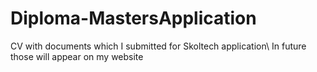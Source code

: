 # Diploma-MastersApplication
CV with documents which I submitted for Skoltech application\\
In future those will appear on my website
